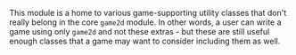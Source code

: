 This module is a home to various game-supporting utility classes that don't
really belong in the core `game2d` module. In other words, a user can write
a game using only `game2d` and not these extras - but these are still useful
enough classes that a game may want to consider including them as well.